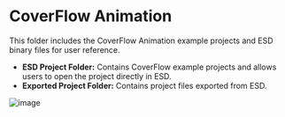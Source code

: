#     CoverFlow Animation

This folder includes the CoverFlow Animation example projects and ESD binary files for user reference.

*  **ESD Project Folder:** Contains CoverFlow example projects and allows users to open the project directly in ESD.
*  **Exported Project Folder:** Contains project files exported from ESD.

  ![image](https://github.com/user-attachments/assets/378a640e-18ab-457b-af88-31889fa39762)


